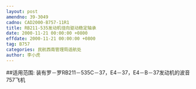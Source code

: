 ```yaml
---
layout: post
amendno: 39-3049
cadno: CAD2000-B757-11R1
title: RB211-535发动机径向驱动稳定轴承
date: 2000-11-21 00:00:00 +0800
effdate: 2000-11-21 00:00:00 +0800
tag: B757
categories: 民航西南管理局适航处
author: 李小虎
---
```


##适用范围:
装有罗－罗RB211－535C－37，E4－37，E4－B－37发动机的波音757飞机

